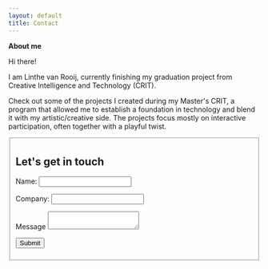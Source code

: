 ```yaml
---
layout: default
title: Contact
---
```


**About me**  

Hi there! 

I am Linthe van Rooij, currently finishing my graduation project from Creative Intelligence and Technology (CRIT).

Check out some of the projects I created during my Master's CRIT, a program that allowed me to establish a foundation in technology and blend it with my artistic/creative side. The projects focus mostly on interactive participation, often together with a playful twist. 

<fieldset>
  <form action="mailto:linthe.vr@live.nl" method="post" enctype="text/plain">
    <h2>Let's get in touch</h2>
    <p><label for="text_field">Name:</label>
      <input type="text" id="text_field" /></p>
    <p><label for="company">Company:</label>
      <input type="text" id="text_field" /></p>
    <p><label for="text_area">Message</label>
      <textarea id="text_area"></textarea></p>
    <p><input type="submit" value="Submit" /></p>
  </form>
</fieldset>
